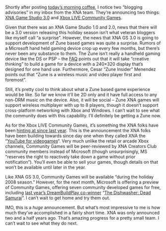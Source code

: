 Shortly after posting [today’s morning
coffee](http://devhawk.net/2008/02/20/morning-coffee-148/), I notice
two “blogging advisories” in my inbox from the XNA team. They’re
announcing two things: [XNA Game Studio
3.0](http://forums.xna.com/ShowThread.aspx?PostID=46553) and [Xbox LIVE
Community Games](http://forums.xna.com/ShowThread.aspx?PostID=46554).

Given that there was an XNA Game Studio 1.0 and 2.0, news that there
will be a 3.0 version releasing this holiday season isn’t what veteran
bloggers like myself call “a surprise”. However, the news that XNA GS
3.0 is going to support development of Zune based games was quite a
surprise. Rumors of a Microsoft hand held gaming device crop up every
few months, but there’s never been any substance to them. The Zune isn’t
really a handheld gaming device like the DS or PSP – the
[FAQ](http://forums.xna.com/ShowThread.aspx?PostID=46553) points out
that it will take “creative thinking” to build a game for a device with
a 240×320 display that’s designed for one hand use. Furthermore, Cesar
“Zune Insider” Menendez points out that “Zune is a wireless music and
video player first and foremost”.

Still, it’s pretty cool to think about what a Zune based game experience
would be like. So far we know it’ll be 2D only and it have full access
to any non-DRM music on the device. Also, it will be social – Zune XNA
games will support wireless multiplayer with up to 8 players, though it
doesn’t support cross-platform networking with Xbox and Windows. I can’t
wait to see what the community does with this capability. I’ll
definitely be getting a Zune now.

As for the Xbox LIVE Community Games, it’s something the XNA folks have
been [hinting at since last
year](http://www.gamasutra.com/php-bin/news_index.php?story=16618). This
is the announcement the XNA folks have been building towards since day
one when they called XNA the “[YouTube for
videogames](http://www.engadget.com/2006/08/14/microsoft-planning-youtube-for-games/)“.
Very much unlike the retail or arcade Xbox channels, Community Games
will be peer-reviewed by XNA Creators Club community members instead of
Microsoft (though unsurprisingly, MS “reserves the right to reactively
take down a game without prior notification”). You’ll even be able to
sell your games, though details on that won’t be available until later
in the year.

Like XNA GS 3.0, Community Games will be available “during the holiday
2008 season.” However, for the next month, Microsoft is offering a
preview of Community Games, offering seven community developed games for
free, including [last year’s DreamBuildPlay
co-winner](http://www.xbox.com/en-US/community/news/2007/0813-dreambuildplaywinners.htm)
“[The Dishwasher: Dead
Samurai](http://skasoftware.wordpress.com/category/the-dishwasher/)“. I
can’t wait to get home and try them out.

IMO, this is a *huge* announcement. But what’s most impressive to me is
how much they’ve accomplished in a fairly short time. XNA was only
announced two and a half years ago. That’s amazing progress for a pretty
small team. I can’t wait to see what they do next.

